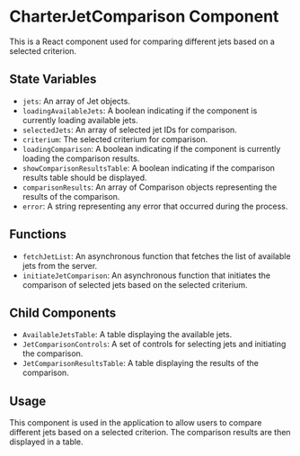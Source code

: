# CharterJetComparison Component

This is a React component used for comparing different jets based on a selected criterion.

## State Variables

- `jets`: An array of Jet objects.
- `loadingAvailableJets`: A boolean indicating if the component is currently loading available jets.
- `selectedJets`: An array of selected jet IDs for comparison.
- `criterium`: The selected criterium for comparison.
- `loadingComparison`: A boolean indicating if the component is currently loading the comparison results.
- `showComparisonResultsTable`: A boolean indicating if the comparison results table should be displayed.
- `comparisonResults`: An array of Comparison objects representing the results of the comparison.
- `error`: A string representing any error that occurred during the process.

## Functions

- `fetchJetList`: An asynchronous function that fetches the list of available jets from the server.
- `initiateJetComparison`: An asynchronous function that initiates the comparison of selected jets based on the selected criterium.

## Child Components

- `AvailableJetsTable`: A table displaying the available jets.
- `JetComparisonControls`: A set of controls for selecting jets and initiating the comparison.
- `JetComparisonResultsTable`: A table displaying the results of the comparison.

## Usage

This component is used in the application to allow users to compare different jets based on a selected criterion. The comparison results are then displayed in a table.
